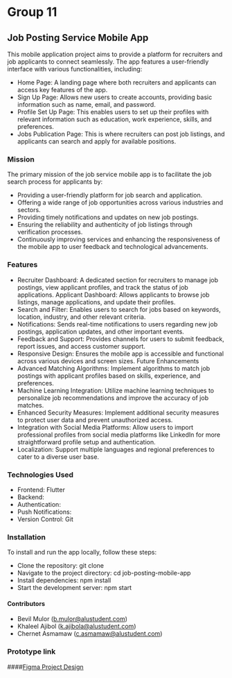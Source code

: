 # Group 11

## Job Posting Service Mobile App
This mobile application project aims to provide a platform for recruiters and job applicants to connect seamlessly. The app features a user-friendly interface with various functionalities, including:
- Home Page: A landing page where both recruiters and applicants can access key features of the app.
- Sign Up Page: Allows new users to create accounts, providing basic information such as name, email, and password.
- Profile Set Up Page: This enables users to set up their profiles with relevant information such as education, work experience, skills, and preferences.
- Jobs Publication Page: This is where recruiters can post job listings, and applicants can search and apply for available positions.

### Mission
The primary mission of the job service mobile app is to facilitate the job search process for applicants by:
- Providing a user-friendly platform for job search and application.
- Offering a wide range of job opportunities across various industries and sectors.
- Providing timely notifications and updates on new job postings.
- Ensuring the reliability and authenticity of job listings through verification processes.
- Continuously improving services and enhancing the responsiveness of the mobile app to user feedback and technological advancements.

### Features
- Recruiter Dashboard: A dedicated section for recruiters to manage job postings, view applicant profiles, and track the status of job applications.
Applicant Dashboard: Allows applicants to browse job listings, manage applications, and update their profiles.
- Search and Filter: Enables users to search for jobs based on keywords, location, industry, and other relevant criteria.
- Notifications: Sends real-time notifications to users regarding new job postings, application updates, and other important events.
- Feedback and Support: Provides channels for users to submit feedback, report issues, and access customer support.
- Responsive Design: Ensures the mobile app is accessible and functional across various devices and screen sizes.
Future Enhancements
- Advanced Matching Algorithms: Implement algorithms to match job postings with applicant profiles based on skills, experience, and preferences.
- Machine Learning Integration: Utilize machine learning techniques to personalize job recommendations and improve the accuracy of job matches.
- Enhanced Security Measures: Implement additional security measures to protect user data and prevent unauthorized access.
- Integration with Social Media Platforms: Allow users to import professional profiles from social media platforms like LinkedIn for more straightforward profile setup and authentication.
- Localization: Support multiple languages and regional preferences to cater to a diverse user base.

### Technologies Used
- Frontend: Flutter
- Backend: 
- Authentication: 
- Push Notifications:
- Version Control: Git

### Installation
To install and run the app locally, follow these steps:
- Clone the repository: git clone <repository-url>
- Navigate to the project directory: cd job-posting-mobile-app
- Install dependencies: npm install
- Start the development server: npm start

#### Contributors
- Bevil Mulor (b.mulor@alustudent.com)
- Khaleel Ajibol (k.ajibola@alustudent.com)
- Chernet Asmamaw (c.asmamaw@alustudent.com)


### Prototype link
####[Figma Project Design](https://www.figma.com/file/UFOJm4TYLfsupoooXt0LBB/Figma-prototype--Job-search?type=design&node-id=1%3A6&mode=design&t=96iMOlg8EKmRUvIU-1)
